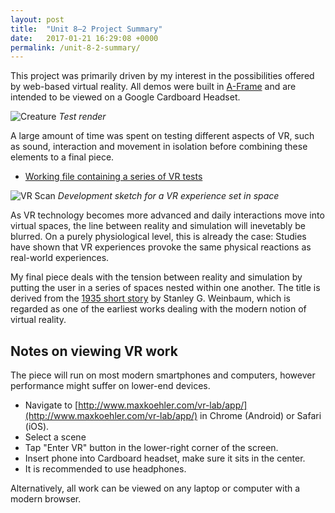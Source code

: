 ```yaml
---
layout: post
title:  "Unit 8—2 Project Summary"
date:   2017-01-21 16:29:08 +0000
permalink: /unit-8-2-summary/
---
```


This project was primarily driven by my interest in the possibilities offered by web-based virtual reality. All demos were built in [A-Frame](https://aframe.io/) and are intended to be viewed on a Google Cardboard Headset.

![Creature](/handin/assets/creature.jpg)
*Test render*

A large amount of time was spent on testing different aspects of VR, such as sound, interaction and movement in isolation before combining these elements to a final piece.

- [Working file containing a series of VR tests](http://www.maxkoehler.com/vr-lab/app/)

![VR Scan](/handin/assets/vr-scan.JPG)
*Development sketch for a VR experience set in space*

As VR technology becomes more advanced and daily interactions move into virtual spaces, the line between reality and simulation will inevetably be blurred. On a purely physiological level, this is already the case: Studies have shown that VR experiences provoke the same physical reactions as real-world experiences.

My final piece deals with the tension between reality and simulation by putting the user in a series of spaces nested within one another. The title is derived from the [1935 short story](http://www.gutenberg.org/files/22893/22893-h/22893-h.htm) by Stanley G. Weinbaum, which is regarded as one of the earliest works dealing with the modern notion of virtual reality.

## Notes on viewing VR work

The piece will run on most modern smartphones and computers, however performance might suffer on lower-end devices.

- Navigate to [http://www.maxkoehler.com/vr-lab/app/](http://www.maxkoehler.com/vr-lab/app/) in Chrome (Android) or Safari (iOS).
- Select a scene
- Tap "Enter VR" button in the lower-right corner of the screen.
- Insert phone into Cardboard headset, make sure it sits in the center.
- It is recommended to use headphones.

Alternatively, all work can be viewed on any laptop or computer with a modern browser.